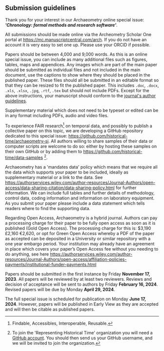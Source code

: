 ## Submission guidelines

Thank you for your interest in our Archaeometry online special issue: ***'Chronology: formal methods and research software'***.

All submissions should be made online via the Archeometry Scholar One portal at https://mc.manuscriptcentral.com/arch. If you do not have an account it is very easy to set one up. Please use your ORCID if possible.

Papers should be between 4,000 and 9,000 words. As this is an online special issue, you can include as many additional files such as figures, tables, maps and appendices. Any images which are part of the main paper should be submitted as individual files and not included in the main document, use the captions to show where they should be placed in the published paper. These files should all be submitted in an editable format so that they can be resized to fit the published paper. This includes `.doc`, `.docx`, `.xls`, `.xlsx`, `.jpg`, `.rtf`, `.tex` but should not include PDFs. Except for the above instructions, your manuscript should conform to the [journal's author guidelines](https://onlinelibrary.wiley.com/page/journal/14754754/homepage/forauthors.html).

Supplementary material which does not need to be typeset or edited can be in any format including PDFs, audio and video files.

To experience FAIR research[^2] on temporal data, and possibly to publish a collective paper on this topic, we are developing a GitHub repository dedicated to this special issue: https://github.com/historical-time/archaeometry-si. All authors willing to share samples of their data or computer scripts are welcome to do so: either by hosting these samples on their own GitHub or by adding them to https://github.com/historical-time/data-samples [^1].

Archaeometry has a 'mandates data' policy which means that we require all the data which supports your paper to be included, ideally as supplementary material or a link to the data. See https://authorservices.wiley.com/author-resources/Journal-Authors/open-access/data-sharing-citation/data-sharing-policy.html for further information. We can include full tables and further details of methodology, control data, coding information and information on laboratory equipment.  As you submit your paper please include a data statement which tells readers where to find the supporting data.

Regarding Open Access, Archaeometry is a hybrid journal. Authors can pay a processing charge for their paper to be fully open access as soon as it is published (Gold Open Access). The processing charge for this is: $3,190 £2,160 €2,620, or opt for Green Open Access whereby a PDF of the paper as accepted can be deposited in a University or similar repository with a one year embargo period.
Your institution may already have an agreement in place which covers your paper’s Open Access fee without you needing to do anything, see here https://authorservices.wiley.com/author-resources/Journal-Authors/open-access/affiliation-policies-payments/institutional-funder-payments.html 

Papers should be submitted in the first instance by Friday **November 17, 2023**. All papers will be reviewed by at least two reviewers. Reviews and decision of acceptance will be sent to authors by Friday **February 16, 2024**. Revised papers will be due by Monday **April 29, 2024**.

The full special issue is scheduled for publication on Monday **June 17, 2024**. However, papers will be published in Early View as they are accepted and will then be citable as published papers.

[^1]: To join the 'Representing Historical Time' organization you will need a [GitHub account](https://github.com/). You should then send us your GitHub username, and we will be invited to join the organization.
[^2]: Findable, Accessibles, Interoperable, Reusable.

